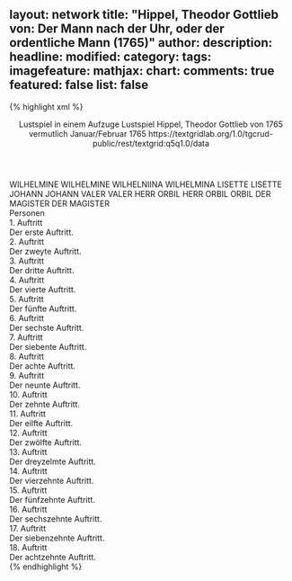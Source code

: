 layout: network
title: "Hippel, Theodor Gottlieb von: Der Mann nach der Uhr, oder der ordentliche Mann (1765)"
author:
description:
headline:
modified:
category:
tags:
imagefeature:
mathjax:
chart:
comments: true
featured: false
list: false
---
{% highlight xml %}
<?xml-model href="https://raw.githubusercontent.com/DLiNa/project/master/rules/lina.rnc"?><?xml-model href="https://raw.githubusercontent.com/DLiNa/project/master/rules/lina.sch"?>
<play xmlns="http://lina.digital">
  <header>
    <title>Der Mann nach der Uhr, oder der ordentliche Mann</title>
    <subtitle>Lustspiel in einem Aufzuge</subtitle>
    <genretitle>Lustspiel</genretitle>
    <author>Hippel, Theodor Gottlieb von</author>
    <date type="print" when="1765">1765</date>
    <date type="premiere" when="1765">vermutlich Januar/Februar 1765</date>
    <date type="written"/>
    <source>https://textgridlab.org/1.0/tgcrud-public/rest/textgrid:q5q1.0/data</source>
  </header>
  <personae>
    <character>
      <name>WILHELMINE</name>
      <alias xml:id="wilhelmine">
        <name>WILHELMINE</name>
      </alias>
      <alias xml:id="wilhelniina">
        <name>WILHELNIINA</name>
      </alias>
      <alias xml:id="wilhelmina">
        <name>WILHELMINA</name>
      </alias>
    </character>
    <character>
      <name>LISETTE</name>
      <alias xml:id="lisette">
        <name>LISETTE</name>
      </alias>
    </character>
    <character>
      <name>JOHANN</name>
      <alias xml:id="johann">
        <name>JOHANN</name>
      </alias>
    </character>
    <character>
      <name>VALER</name>
      <alias xml:id="valer">
        <name>VALER</name>
      </alias>
    </character>
    <character>
      <name>HERR ORBIL</name>
      <alias xml:id="herr_orbil">
        <name>HERR ORBIL</name>
      </alias>
      <alias xml:id="orbil">
        <name>ORBIL</name>
      </alias>
    </character>
    <character>
      <name>DER MAGISTER</name>
      <alias xml:id="der_magister">
        <name>DER MAGISTER</name>
      </alias>
    </character>
  </personae>
  <text>
    <div>
      <head>Personen</head>
    </div>
    <div>
      <head>1. Auftritt</head>
      <div>
        <head>Der erste Auftritt.</head>
        <sp who="#orbil">
          <amount n="1" unit="speech_acts"/>
          <amount n="155" unit="words"/>
          <amount n="842" unit="chars"/>
        </sp>
      </div>
    </div>
    <div>
      <head>2. Auftritt</head>
      <div>
        <head>Der zweyte Auftritt.</head>
        <sp who="#wilhelmina">
          <amount n="21" unit="speech_acts"/>
          <amount n="93" unit="words"/>
          <amount n="21" unit="lines"/>
          <amount n="474" unit="chars"/>
        </sp>
        <sp who="#orbil">
          <amount n="22" unit="speech_acts"/>
          <amount n="1126" unit="words"/>
          <amount n="12" unit="lines"/>
          <amount n="6087" unit="chars"/>
        </sp>
        <sp who="#wilhelniina">
          <amount n="1" unit="speech_acts"/>
          <amount n="4" unit="words"/>
          <amount n="1" unit="lines"/>
          <amount n="14" unit="chars"/>
        </sp>
      </div>
    </div>
    <div>
      <head>3. Auftritt</head>
      <div>
        <head>Der dritte Auftritt.</head>
        <sp who="#wilhelmine">
          <amount n="1" unit="speech_acts"/>
          <amount n="230" unit="words"/>
          <amount n="1283" unit="chars"/>
        </sp>
      </div>
    </div>
    <div>
      <head>4. Auftritt</head>
      <div>
        <head>Der vierte Auftritt.</head>
        <sp who="#lisette">
          <amount n="18" unit="speech_acts"/>
          <amount n="269" unit="words"/>
          <amount n="14" unit="lines"/>
          <amount n="1489" unit="chars"/>
        </sp>
        <sp who="#wilhelmine">
          <amount n="18" unit="speech_acts"/>
          <amount n="144" unit="words"/>
          <amount n="17" unit="lines"/>
          <amount n="742" unit="chars"/>
        </sp>
      </div>
    </div>
    <div>
      <head>5. Auftritt</head>
      <div>
        <head>Der fünfte Auftritt.</head>
        <sp who="#lisette">
          <amount n="20" unit="speech_acts"/>
          <amount n="210" unit="words"/>
          <amount n="17" unit="lines"/>
          <amount n="1092" unit="chars"/>
        </sp>
        <sp who="#johann">
          <amount n="20" unit="speech_acts"/>
          <amount n="343" unit="words"/>
          <amount n="17" unit="lines"/>
          <amount n="1895" unit="chars"/>
        </sp>
      </div>
    </div>
    <div>
      <head>6. Auftritt</head>
      <div>
        <head>Der sechste Auftritt.</head>
        <sp who="#valer">
          <amount n="5" unit="speech_acts"/>
          <amount n="53" unit="words"/>
          <amount n="4" unit="lines"/>
          <amount n="283" unit="chars"/>
        </sp>
        <sp who="#johann">
          <amount n="3" unit="speech_acts"/>
          <amount n="36" unit="words"/>
          <amount n="3" unit="lines"/>
          <amount n="192" unit="chars"/>
        </sp>
        <sp who="#lisette">
          <amount n="3" unit="speech_acts"/>
          <amount n="14" unit="words"/>
          <amount n="3" unit="lines"/>
          <amount n="64" unit="chars"/>
        </sp>
      </div>
    </div>
    <div>
      <head>7. Auftritt</head>
      <div>
        <head>Der siebente Auftritt.</head>
        <sp who="#valer">
          <amount n="9" unit="speech_acts"/>
          <amount n="66" unit="words"/>
          <amount n="8" unit="lines"/>
          <amount n="362" unit="chars"/>
        </sp>
        <sp who="#johann">
          <amount n="9" unit="speech_acts"/>
          <amount n="101" unit="words"/>
          <amount n="7" unit="lines"/>
          <amount n="588" unit="chars"/>
        </sp>
      </div>
    </div>
    <div>
      <head>8. Auftritt</head>
      <div>
        <head>Der achte Auftritt.</head>
        <sp who="#valer">
          <amount n="18" unit="speech_acts"/>
          <amount n="371" unit="words"/>
          <amount n="13" unit="lines"/>
          <amount n="1988" unit="chars"/>
        </sp>
        <sp who="#wilhelmine">
          <amount n="10" unit="speech_acts"/>
          <amount n="140" unit="words"/>
          <amount n="8" unit="lines"/>
          <amount n="733" unit="chars"/>
        </sp>
        <sp who="#lisette">
          <amount n="7" unit="speech_acts"/>
          <amount n="115" unit="words"/>
          <amount n="4" unit="lines"/>
          <amount n="654" unit="chars"/>
        </sp>
        <sp who="#johann">
          <amount n="5" unit="speech_acts"/>
          <amount n="135" unit="words"/>
          <amount n="2" unit="lines"/>
          <amount n="710" unit="chars"/>
        </sp>
      </div>
    </div>
    <div>
      <head>9. Auftritt</head>
      <div>
        <head>Der neunte Auftritt.</head>
        <sp who="#lisette">
          <amount n="1" unit="speech_acts"/>
          <amount n="145" unit="words"/>
          <amount n="747" unit="chars"/>
        </sp>
      </div>
    </div>
    <div>
      <head>10. Auftritt</head>
      <div>
        <head>Der zehnte Auftritt.</head>
        <sp who="#herr_orbil">
          <amount n="1" unit="speech_acts"/>
          <amount n="1" unit="words"/>
          <amount n="1" unit="lines"/>
          <amount n="8" unit="chars"/>
        </sp>
        <sp who="#lisette">
          <amount n="15" unit="speech_acts"/>
          <amount n="183" unit="words"/>
          <amount n="11" unit="lines"/>
          <amount n="1006" unit="chars"/>
        </sp>
        <sp who="#orbil">
          <amount n="15" unit="speech_acts"/>
          <amount n="544" unit="words"/>
          <amount n="4" unit="lines"/>
          <amount n="3101" unit="chars"/>
        </sp>
        <sp who="#lisette #orbil">
          <amount n="1" unit="speech_acts"/>
          <amount n="6" unit="words"/>
          <amount n="1" unit="lines"/>
          <amount n="38" unit="chars"/>
        </sp>
      </div>
    </div>
    <div>
      <head>11. Auftritt</head>
      <div>
        <head>Der eilfte Auftritt.</head>
        <sp who="#orbil">
          <amount n="11" unit="speech_acts"/>
          <amount n="382" unit="words"/>
          <amount n="4" unit="lines"/>
          <amount n="1995" unit="chars"/>
        </sp>
        <sp who="#der_magister">
          <amount n="8" unit="speech_acts"/>
          <amount n="423" unit="words"/>
          <amount n="2" unit="lines"/>
          <amount n="2399" unit="chars"/>
        </sp>
        <sp who="#lisette">
          <amount n="4" unit="speech_acts"/>
          <amount n="50" unit="words"/>
          <amount n="3" unit="lines"/>
          <amount n="292" unit="chars"/>
        </sp>
      </div>
    </div>
    <div>
      <head>12. Auftritt</head>
      <div>
        <head>Der zwölfte Auftritt.</head>
        <sp who="#wilhelmine">
          <amount n="2" unit="speech_acts"/>
          <amount n="37" unit="words"/>
          <amount n="1" unit="lines"/>
          <amount n="218" unit="chars"/>
        </sp>
        <sp who="#der_magister">
          <amount n="19" unit="speech_acts"/>
          <amount n="261" unit="words"/>
          <amount n="14" unit="lines"/>
          <amount n="1487" unit="chars"/>
        </sp>
        <sp who="#orbil">
          <amount n="19" unit="speech_acts"/>
          <amount n="235" unit="words"/>
          <amount n="13" unit="lines"/>
          <amount n="1294" unit="chars"/>
        </sp>
        <sp who="#lisette">
          <amount n="1" unit="speech_acts"/>
          <amount n="21" unit="words"/>
          <amount n="117" unit="chars"/>
        </sp>
      </div>
    </div>
    <div>
      <head>13. Auftritt</head>
      <div>
        <head>Der dreyzelmte Auftritt.</head>
        <sp who="#orbil">
          <amount n="1" unit="speech_acts"/>
          <amount n="220" unit="words"/>
          <amount n="1126" unit="chars"/>
        </sp>
      </div>
    </div>
    <div>
      <head>14. Auftritt</head>
      <div>
        <head>Der vierzehnte Auftritt.</head>
        <sp who="#lisette">
          <amount n="23" unit="speech_acts"/>
          <amount n="337" unit="words"/>
          <amount n="16" unit="lines"/>
          <amount n="1843" unit="chars"/>
        </sp>
        <sp who="#orbil">
          <amount n="23" unit="speech_acts"/>
          <amount n="336" unit="words"/>
          <amount n="16" unit="lines"/>
          <amount n="1808" unit="chars"/>
        </sp>
      </div>
    </div>
    <div>
      <head>15. Auftritt</head>
      <div>
        <head>Der fünfzehnte Auftritt.</head>
        <sp who="#orbil">
          <amount n="12" unit="speech_acts"/>
          <amount n="341" unit="words"/>
          <amount n="7" unit="lines"/>
          <amount n="1942" unit="chars"/>
        </sp>
        <sp who="#valer">
          <amount n="11" unit="speech_acts"/>
          <amount n="306" unit="words"/>
          <amount n="4" unit="lines"/>
          <amount n="1803" unit="chars"/>
        </sp>
        <sp who="#johann">
          <amount n="1" unit="speech_acts"/>
          <amount n="34" unit="words"/>
          <amount n="180" unit="chars"/>
        </sp>
      </div>
    </div>
    <div>
      <head>16. Auftritt</head>
      <div>
        <head>Der sechszehnte Auftritt.</head>
        <sp who="#lisette">
          <amount n="1" unit="speech_acts"/>
          <amount n="19" unit="words"/>
          <amount n="1" unit="lines"/>
          <amount n="95" unit="chars"/>
        </sp>
        <sp who="#valer">
          <amount n="1" unit="speech_acts"/>
          <amount n="43" unit="words"/>
          <amount n="248" unit="chars"/>
        </sp>
        <sp who="#johann">
          <amount n="1" unit="speech_acts"/>
          <amount n="23" unit="words"/>
          <amount n="110" unit="chars"/>
        </sp>
      </div>
    </div>
    <div>
      <head>17. Auftritt</head>
      <div>
        <head>Der siebenzehnte Auftritt.</head>
        <sp who="#valer">
          <amount n="5" unit="speech_acts"/>
          <amount n="16" unit="words"/>
          <amount n="5" unit="lines"/>
          <amount n="103" unit="chars"/>
        </sp>
        <sp who="#wilhelmine">
          <amount n="3" unit="speech_acts"/>
          <amount n="9" unit="words"/>
          <amount n="3" unit="lines"/>
          <amount n="47" unit="chars"/>
        </sp>
        <sp who="#orbil">
          <amount n="10" unit="speech_acts"/>
          <amount n="292" unit="words"/>
          <amount n="4" unit="lines"/>
          <amount n="1568" unit="chars"/>
        </sp>
        <sp who="#valer #wilhelmine">
          <amount n="1" unit="speech_acts"/>
          <amount n="1" unit="words"/>
          <amount n="1" unit="lines"/>
          <amount n="3" unit="chars"/>
        </sp>
        <sp who="#johann">
          <amount n="4" unit="speech_acts"/>
          <amount n="118" unit="words"/>
          <amount n="2" unit="lines"/>
          <amount n="617" unit="chars"/>
        </sp>
      </div>
    </div>
    <div>
      <head>18. Auftritt</head>
      <div>
        <head>Der achtzehnte Auftritt.</head>
        <sp who="#orbil">
          <amount n="12" unit="speech_acts"/>
          <amount n="519" unit="words"/>
          <amount n="2" unit="lines"/>
          <amount n="3012" unit="chars"/>
        </sp>
        <sp who="#der_magister">
          <amount n="8" unit="speech_acts"/>
          <amount n="312" unit="words"/>
          <amount n="2" unit="lines"/>
          <amount n="1758" unit="chars"/>
        </sp>
        <sp who="#valer">
          <amount n="2" unit="speech_acts"/>
          <amount n="9" unit="words"/>
          <amount n="2" unit="lines"/>
          <amount n="53" unit="chars"/>
        </sp>
        <sp who="#johann">
          <amount n="2" unit="speech_acts"/>
          <amount n="23" unit="words"/>
          <amount n="2" unit="lines"/>
          <amount n="135" unit="chars"/>
        </sp>
        <sp who="#der_magister #orbil">
          <amount n="1" unit="speech_acts"/>
          <amount n="1" unit="words"/>
          <amount n="1" unit="lines"/>
          <amount n="14" unit="chars"/>
        </sp>
      </div>
    </div>
  </text>
</play>
{% endhighlight %}